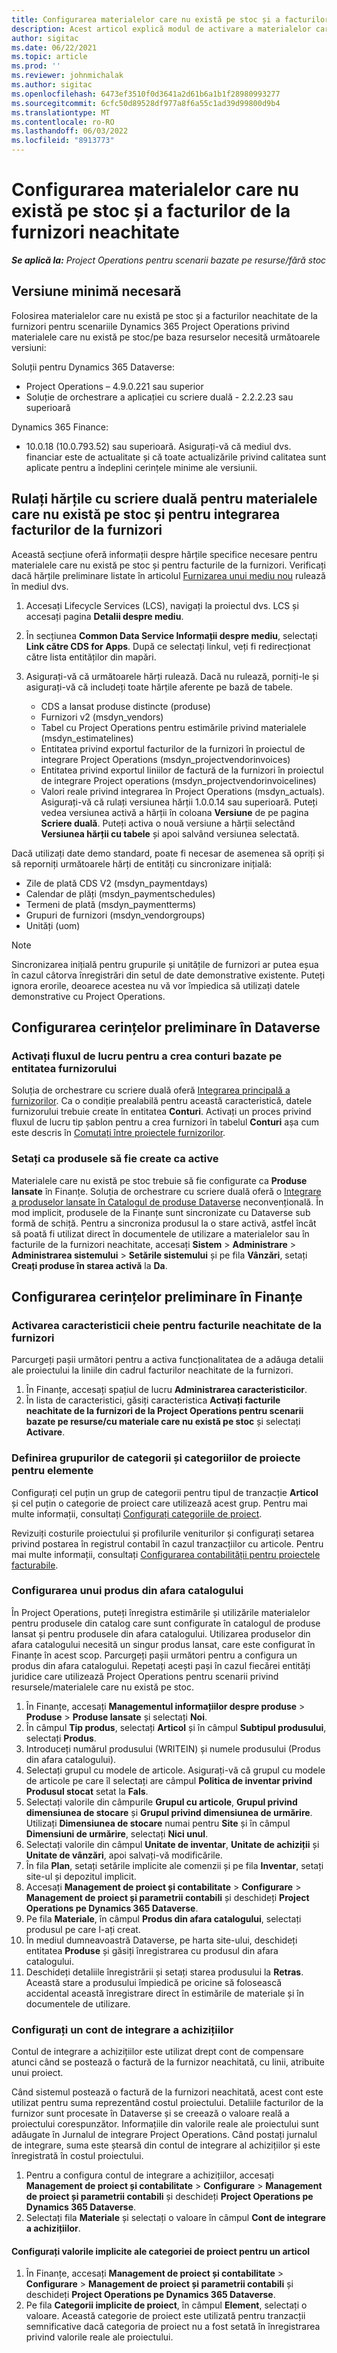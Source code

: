 ```yaml
---
title: Configurarea materialelor care nu există pe stoc și a facturilor de la furnizori neachitate
description: Acest articol explică modul de activare a materialelor care nu există pe stoc și a facturilor de furnizori neachitate.
author: sigitac
ms.date: 06/22/2021
ms.topic: article
ms.prod: ''
ms.reviewer: johnmichalak
ms.author: sigitac
ms.openlocfilehash: 6473ef3510f0d3641a2d61b6a1b1f28980993277
ms.sourcegitcommit: 6cfc50d89528df977a8f6a55c1ad39d99800d9b4
ms.translationtype: MT
ms.contentlocale: ro-RO
ms.lasthandoff: 06/03/2022
ms.locfileid: "8913773"
---
```

# <a name="configure-non-stocked-materials-and-pending-vendor-invoices"></a>Configurarea materialelor care nu există pe stoc și a facturilor de la furnizori neachitate

_**Se aplică la:** Project Operations pentru scenarii bazate pe resurse/fără stoc_

## <a name="minimum-version-requirement"></a>Versiune minimă necesară

Folosirea materialelor care nu există pe stoc și a facturilor neachitate de la furnizori pentru scenariile Dynamics 365 Project Operations privind materialele care nu există pe stoc/pe baza resurselor necesită următoarele versiuni:

Soluții pentru Dynamics 365 Dataverse:

- Project Operations – 4.9.0.221 sau superior
- Soluție de orchestrare a aplicației cu scriere duală - 2.2.2.23 sau superioară

Dynamics 365 Finance:
- 10.0.18 (10.0.793.52) sau superioară. Asigurați-vă că mediul dvs. financiar este de actualitate și că toate actualizările privind calitatea sunt aplicate pentru a îndeplini cerințele minime ale versiunii.

## <a name="run-dual-write-maps-for-non-stocked-materials-and-vendor-invoice-integration"></a>Rulați hărțile cu scriere duală pentru materialele care nu există pe stoc și pentru integrarea facturilor de la furnizori

Această secțiune oferă informații despre hărțile specifice necesare pentru materialele care nu există pe stoc și pentru facturile de la furnizori. Verificați dacă hărțile preliminare listate în articolul [Furnizarea unui mediu nou](../environment/resource-provision-new-environment.md#run-project-operations-dual-write-maps) rulează în mediul dvs.

1. Accesați Lifecycle Services (LCS), navigați la proiectul dvs. LCS și accesați pagina **Detalii despre mediu**.
2. În secțiunea **Common Data Service Informații despre mediu**, selectați **Link către CDS for Apps**. După ce selectați linkul, veți fi redirecționat către lista entităților din mapări.
3. Asigurați-vă că următoarele hărți rulează. Dacă nu rulează, porniți-le și asigurați-vă că includeți toate hărțile aferente pe bază de tabele.

    - CDS a lansat produse distincte (produse)
    - Furnizori v2 (msdyn_vendors)
    - Tabel cu Project Operations pentru estimările privind materialele (msdyn_estimatelines)
    - Entitatea privind exportul facturilor de la furnizori în proiectul de integrare Project Operations (msdyn_projectvendorinvoices)
    - Entitatea privind exportul liniilor de factură de la furnizori în proiectul de integrare Project operations (msdyn_projectvendorinvoicelines)
    - Valori reale privind integrarea în Project Operations (msdyn_actuals). Asigurați-vă că rulați versiunea hărții 1.0.0.14 sau superioară. Puteți vedea versiunea activă a hărții în coloana **Versiune** de pe pagina **Scriere duală**. Puteți activa o nouă versiune a hărții selectând **Versiunea hărții cu tabele** și apoi salvând versiunea selectată.

Dacă utilizați date demo standard, poate fi necesar de asemenea să opriți și să reporniți următoarele hărți de entități cu sincronizare inițială:
  - Zile de plată CDS V2 (msdyn_paymentdays)
  - Calendar de plăți (msdyn_paymentschedules)
  - Termeni de plată (msdyn_paymentterms)
  - Grupuri de furnizori (msdyn_vendorgroups)
  - Unități (uom)

> [!NOTE]
> Sincronizarea inițială pentru grupurile și unitățile de furnizori ar putea eșua în cazul câtorva înregistrări din setul de date demonstrative existente. Puteți ignora erorile, deoarece acestea nu vă vor împiedica să utilizați datele demonstrative cu Project Operations.

## <a name="configure-prerequisites-in-dataverse"></a>Configurarea cerințelor preliminare în Dataverse

### <a name="activate-workflow-to-create-accounts-based-on-vendor-entity"></a>Activați fluxul de lucru pentru a crea conturi bazate pe entitatea furnizorului

Soluția de orchestrare cu scriere duală oferă [Integrarea principală a furnizorilor](/dynamics365/fin-ops-core/dev-itpro/data-entities/dual-write/vendor-mapping). Ca o condiție prealabilă pentru această caracteristică, datele furnizorului trebuie create în entitatea **Conturi**. Activați un proces privind fluxul de lucru tip șablon pentru a crea furnizori în tabelul **Conturi** așa cum este descris în [Comutați între proiectele furnizorilor](/dynamics365/fin-ops-core/dev-itpro/data-entities/dual-write/vendor-switch).

### <a name="set-products-to-be-created-as-active"></a>Setați ca produsele să fie create ca active

Materialele care nu există pe stoc trebuie să fie configurate ca **Produse lansate** în Finanțe. Soluția de orchestrare cu scriere duală oferă o [Integrare a produselor lansate în Catalogul de produse Dataverse](/dynamics365/fin-ops-core/dev-itpro/data-entities/dual-write/product-mapping) neconvențională. În mod implicit, produsele de la Finanțe sunt sincronizate cu Dataverse sub formă de schiță. Pentru a sincroniza produsul la o stare activă, astfel încât să poată fi utilizat direct în documentele de utilizare a materialelor sau în facturile de la furnizori neachitate, accesați **Sistem** > **Administrare** > **Administrarea sistemului** > **Setările sistemului** și pe fila **Vânzări**, setați **Creați produse în starea activă** la **Da**.

## <a name="configure-prerequisites-in-finance"></a>Configurarea cerințelor preliminare în Finanțe

### <a name="enable-the-feature-key-for-pending-vendor-invoices"></a>Activarea caracteristicii cheie pentru facturile neachitate de la furnizori

Parcurgeți pașii următori pentru a activa funcționalitatea de a adăuga detalii ale proiectului la liniile din cadrul facturilor neachitate de la furnizori.

1. În Finanțe, accesați spațiul de lucru **Administrarea caracteristicilor**.
2. În lista de caracteristici, găsiți caracteristica **Activați facturile neachitate de la furnizori de la Project Operations pentru scenarii bazate pe resurse/cu materiale care nu există pe stoc** și selectați **Activare**.

### <a name="define-category-groups-and-project-categories-for-items"></a>Definirea grupurilor de categorii și categoriilor de proiecte pentru elemente

Configurați cel puțin un grup de categorii pentru tipul de tranzacție **Articol** și cel puțin o categorie de proiect care utilizează acest grup. Pentru mai multe informații, consultați [Configurați categoriile de proiect](../project-accounting/configure-project-categories.md#category-groups).

Revizuiți costurile proiectului și profilurile veniturilor și configurați setarea privind postarea în registrul contabil în cazul tranzacțiilor cu articole. Pentru mai multe informații, consultați [Configurarea contabilității pentru proiectele facturabile](../project-accounting/configure-accounting-billable-projects.md).

### <a name="set-up-a-write-in-product"></a>Configurarea unui produs din afara catalogului

În Project Operations, puteți înregistra estimările și utilizările materialelor pentru produsele din catalog care sunt configurate în catalogul de produse lansat și pentru produsele din afara catalogului. Utilizarea produselor din afara catalogului necesită un singur produs lansat, care este configurat în Finanțe în acest scop. Parcurgeți pașii următori pentru a configura un produs din afara catalogului. Repetați acești pași în cazul fiecărei entități juridice care utilizează Project Operations pentru scenarii privind resursele/materialele care nu există pe stoc.

1. În Finanțe, accesați **Managementul informațiilor despre produse** > **Produse** > **Produse lansate** și selectați **Noi**.
2. În câmpul **Tip produs**, selectați **Articol** și în câmpul **Subtipul produsului**, selectați **Produs**.
3. Introduceți numărul produsului (WRITEIN) și numele produsului (Produs din afara catalogului).
4. Selectați grupul cu modele de articole. Asigurați-vă că grupul cu modele de articole pe care îl selectați are câmpul **Politica de inventar privind Produsul stocat** setat la **Fals**.
5. Selectați valorile din câmpurile **Grupul cu articole**, **Grupul privind dimensiunea de stocare** și **Grupul privind dimensiunea de urmărire**. Utilizați **Dimensiunea de stocare** numai pentru **Site** și în câmpul **Dimensiuni de urmărire**, selectați **Nici unul**.
6. Selectați valorile din câmpul **Unitate de inventar**, **Unitate de achiziții** și **Unitate de vânzări**, apoi salvați-vă modificările.
7. În fila **Plan**, setați setările implicite ale comenzii și pe fila **Inventar**, setați site-ul și depozitul implicit.
8. Accesați **Management de proiect și contabilitate** > **Configurare** > **Management de proiect și parametrii contabili** și deschideți **Project Operations pe Dynamics 365 Dataverse**. 
9. Pe fila **Materiale**, în câmpul **Produs din afara catalogului**, selectați produsul pe care l-ați creat.
10. În mediul dumneavoastră Dataverse, pe harta site-ului, deschideți entitatea **Produse** și găsiți înregistrarea cu produsul din afara catalogului. 
11. Deschideți detaliile înregistrării și setați starea produsului la **Retras**. Această stare a produsului împiedică pe oricine să folosească accidental această înregistrare direct în estimările de materiale și în documentele de utilizare.

### <a name="set-up-a-procurement-integration-account"></a>Configurați un cont de integrare a achizițiilor

Contul de integrare a achizițiilor este utilizat drept cont de compensare atunci când se postează o factură de la furnizor neachitată, cu linii, atribuite unui proiect.

Când sistemul postează o factură de la furnizori neachitată, acest cont este utilizat pentru suma reprezentând costul proiectului. Detaliile facturilor de la furnizor sunt procesate în Dataverse și se creează o valoare reală a proiectului corespunzător. Informațiile din valorile reale ale proiectului sunt adăugate în Jurnalul de integrare Project Operations. Când postați jurnalul de integrare, suma este ștearsă din contul de integrare al achizițiilor și este înregistrată în costul proiectului.

1. Pentru a configura contul de integrare a achizițiilor, accesați **Management de proiect și contabilitate** > **Configurare** > **Management de proiect și parametrii contabili** și deschideți **Project Operations pe Dynamics 365 Dataverse**. 
2. Selectați fila **Materiale** și selectați o valoare în câmpul **Cont de integrare a achizițiilor**.

#### <a name="set-up-project-category-defaults-for-an-item"></a>Configurați valorile implicite ale categoriei de proiect pentru un articol

1. În Finanțe, accesați **Management de proiect și contabilitate** > **Configurare** > **Management de proiect și parametrii contabili** și deschideți **Project Operations pe Dynamics 365 Dataverse**. 
2. Pe fila **Categorii implicite de proiect**, în câmpul **Element**, selectați o valoare. Această categorie de proiect este utilizată pentru tranzacții semnificative dacă categoria de proiect nu a fost setată în înregistrarea privind valorile reale ale proiectului.

